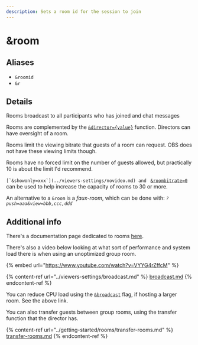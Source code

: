 ```yaml
---
description: Sets a room id for the session to join
---
```


# \&room

## Aliases

* `&roomid`
* `&r`

## Details

Rooms broadcast to all participants who has joined and chat messages

Rooms are complemented by the [`&director={value}`](../director-settings/director.md) function. Directors can have oversight of a room.

Rooms limit the viewing bitrate that guests of a room can request. OBS does not have these viewing limits though.

Rooms have no forced limit on the number of guests allowed, but practically 10 is about the limit I'd recommend.

``[`&showonly=xxx`](../viewers-settings/novideo.md) and `` [`&roombitrate=0`](../source-settings/roombitrate.md) can be used to help increase the capacity of rooms to 30 or more.

An alternative to a `&room` is a _faux-room_, which can be done with: _`?push=aaa&view=bbb,ccc,ddd`_

## Additional info

There's a documentation page dedicated to rooms [here](../getting-started/rooms/).

There's also a video below looking at what sort of performance and system load there is when using an unoptimized group room.

{% embed url="https://www.youtube.com/watch?v=VYYG4rZffcM" %}

{% content-ref url="../viewers-settings/broadcast.md" %}
[broadcast.md](../viewers-settings/broadcast.md)
{% endcontent-ref %}

You can reduce CPU load using the [`&broadcast`](../viewers-settings/broadcast.md) flag, if hosting a larger room. See the above link.

You can also transfer guests between group rooms, using the transfer function that the director has.

{% content-ref url="../getting-started/rooms/transfer-rooms.md" %}
[transfer-rooms.md](../getting-started/rooms/transfer-rooms.md)
{% endcontent-ref %}
